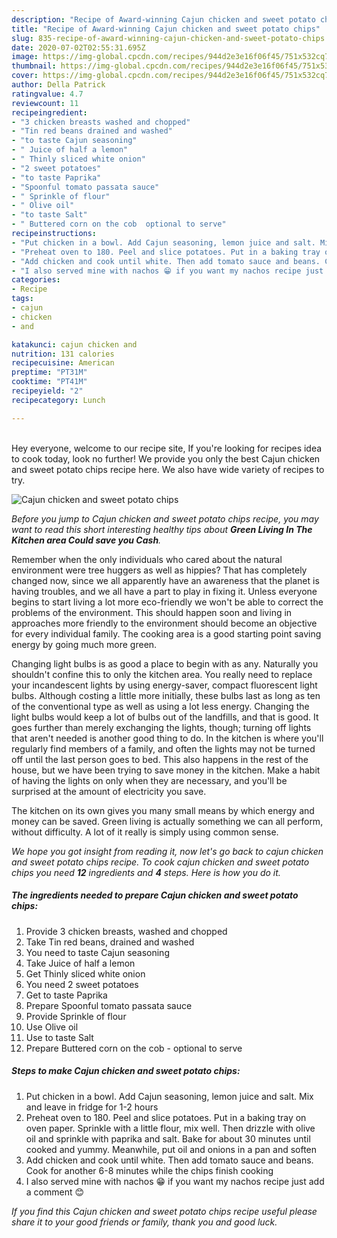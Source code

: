 ```yaml
---
description: "Recipe of Award-winning Cajun chicken and sweet potato chips"
title: "Recipe of Award-winning Cajun chicken and sweet potato chips"
slug: 835-recipe-of-award-winning-cajun-chicken-and-sweet-potato-chips
date: 2020-07-02T02:55:31.695Z
image: https://img-global.cpcdn.com/recipes/944d2e3e16f06f45/751x532cq70/cajun-chicken-and-sweet-potato-chips-recipe-main-photo.jpg
thumbnail: https://img-global.cpcdn.com/recipes/944d2e3e16f06f45/751x532cq70/cajun-chicken-and-sweet-potato-chips-recipe-main-photo.jpg
cover: https://img-global.cpcdn.com/recipes/944d2e3e16f06f45/751x532cq70/cajun-chicken-and-sweet-potato-chips-recipe-main-photo.jpg
author: Della Patrick
ratingvalue: 4.7
reviewcount: 11
recipeingredient:
- "3 chicken breasts washed and chopped"
- "Tin red beans drained and washed"
- "to taste Cajun seasoning"
- " Juice of half a lemon"
- " Thinly sliced white onion"
- "2 sweet potatoes"
- "to taste Paprika"
- "Spoonful tomato passata sauce"
- " Sprinkle of flour"
- " Olive oil"
- "to taste Salt"
- " Buttered corn on the cob  optional to serve"
recipeinstructions:
- "Put chicken in a bowl. Add Cajun seasoning, lemon juice and salt. Mix and leave in fridge for 1-2 hours"
- "Preheat oven to 180. Peel and slice potatoes. Put in a baking tray on oven paper. Sprinkle with a little flour, mix well. Then drizzle with olive oil and sprinkle with paprika and salt. Bake for about 30 minutes until cooked and yummy. Meanwhile, put oil and onions in a pan and soften"
- "Add chicken and cook until white. Then add tomato sauce and beans. Cook for another 6-8 minutes while the chips finish cooking"
- "I also served mine with nachos 😁 if you want my nachos recipe just add a comment 😊"
categories:
- Recipe
tags:
- cajun
- chicken
- and

katakunci: cajun chicken and 
nutrition: 131 calories
recipecuisine: American
preptime: "PT31M"
cooktime: "PT41M"
recipeyield: "2"
recipecategory: Lunch

---
```

<br>
Hey everyone, welcome to our recipe site, If you're looking for recipes idea to cook today, look no further! We provide you only the best Cajun chicken and sweet potato chips recipe here. We also have wide variety of recipes to try.
<br>


![Cajun chicken and sweet potato chips](https://img-global.cpcdn.com/recipes/944d2e3e16f06f45/751x532cq70/cajun-chicken-and-sweet-potato-chips-recipe-main-photo.jpg)

<i>Before you jump to Cajun chicken and sweet potato chips recipe, you may want to read this short interesting healthy tips about 
<strong>Green Living In The Kitchen area Could save you Cash</strong>.</i>
</br>

Remember when the only individuals who cared about the natural environment were tree huggers as well as hippies? That has completely changed now, since we all apparently have an awareness that the planet is having troubles, and we all have a part to play in fixing it. Unless everyone begins to start living a lot more eco-friendly we won't be able to correct the problems of the environment. This should happen soon and living in approaches more friendly to the environment should become an objective for every individual family. The cooking area is a good starting point saving energy by going much more green.

Changing light bulbs is as good a place to begin with as any. Naturally you shouldn't confine this to only the kitchen area. You really need to replace your incandescent lights by using energy-saver, compact fluorescent light bulbs. Although costing a little more initially, these bulbs last as long as ten of the conventional type as well as using a lot less energy. Changing the light bulbs would keep a lot of bulbs out of the landfills, and that is good. It goes further than merely exchanging the lights, though; turning off lights that aren't needed is another good thing to do. In the kitchen is where you'll regularly find members of a family, and often the lights may not be turned off until the last person goes to bed. This also happens in the rest of the house, but we have been trying to save money in the kitchen. Make a habit of having the lights on only when they are necessary, and you'll be surprised at the amount of electricity you save.

The kitchen on its own gives you many small means by which energy and money can be saved. Green living is actually something we can all perform, without difficulty. A lot of it really is simply using common sense.


<i>We hope you got insight from reading it, now let's go back to cajun chicken and sweet potato chips recipe. To cook cajun chicken and sweet potato chips you need <strong>12</strong> ingredients and <strong>4</strong> steps. Here is how you do it.
</i>

##### The ingredients needed to prepare Cajun chicken and sweet potato chips:

1. Provide 3 chicken breasts, washed and chopped
1. Take Tin red beans, drained and washed
1. You need to taste Cajun seasoning
1. Take  Juice of half a lemon
1. Get  Thinly sliced white onion
1. You need 2 sweet potatoes
1. Get to taste Paprika
1. Prepare Spoonful tomato passata sauce
1. Provide  Sprinkle of flour
1. Use  Olive oil
1. Use to taste Salt
1. Prepare  Buttered corn on the cob - optional to serve


##### Steps to make Cajun chicken and sweet potato chips:

1. Put chicken in a bowl. Add Cajun seasoning, lemon juice and salt. Mix and leave in fridge for 1-2 hours
1. Preheat oven to 180. Peel and slice potatoes. Put in a baking tray on oven paper. Sprinkle with a little flour, mix well. Then drizzle with olive oil and sprinkle with paprika and salt. Bake for about 30 minutes until cooked and yummy. Meanwhile, put oil and onions in a pan and soften
1. Add chicken and cook until white. Then add tomato sauce and beans. Cook for another 6-8 minutes while the chips finish cooking
1. I also served mine with nachos 😁 if you want my nachos recipe just add a comment 😊


<i>If you find this Cajun chicken and sweet potato chips recipe useful please share it to your good friends or family, thank you and good luck.</i>
